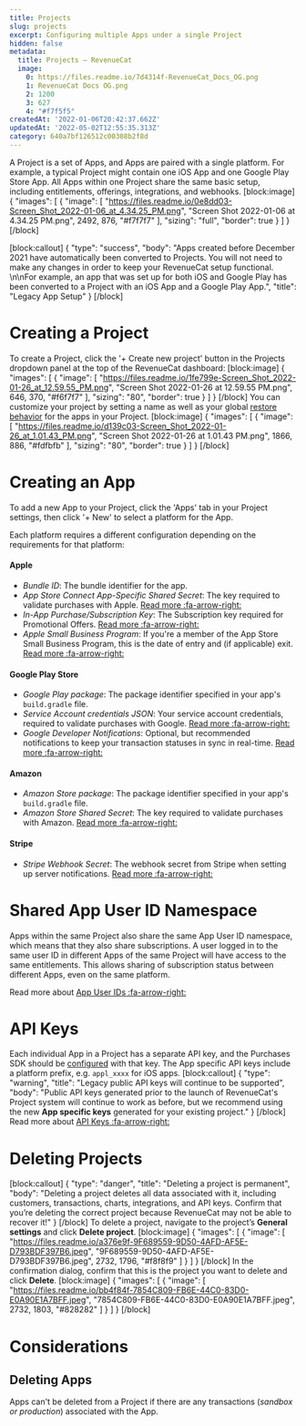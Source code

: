 ```yaml
---
title: Projects
slug: projects
excerpt: Configuring multiple Apps under a single Project
hidden: false
metadata:
  title: Projects – RevenueCat
  image:
    0: https://files.readme.io/7d4314f-RevenueCat_Docs_OG.png
    1: RevenueCat Docs OG.png
    2: 1200
    3: 627
    4: "#f7f5f5"
createdAt: '2022-01-06T20:42:37.662Z'
updatedAt: '2022-05-02T12:55:35.313Z'
category: 640a7bf126512c00308b2f8d
---
```

A Project is a set of Apps, and Apps are paired with a single platform. For example, a typical Project might contain one iOS App and one Google Play Store App. All Apps within one Project share the same basic setup, including entitlements, offerings, integrations, and webhooks. 
[block:image]
{
  "images": [
    {
      "image": [
        "https://files.readme.io/0e8dd03-Screen_Shot_2022-01-06_at_4.34.25_PM.png",
        "Screen Shot 2022-01-06 at 4.34.25 PM.png",
        2492,
        876,
        "#f7f7f7"
      ],
      "sizing": "full",
      "border": true
    }
  ]
}
[/block]

[block:callout]
{
  "type": "success",
  "body": "Apps created before December 2021 have automatically been converted to Projects. You will not need to make any changes in order to keep your RevenueCat setup functional. \n\nFor example, an app that was set up for both iOS and Google Play has been converted to a Project with an iOS App and a Google Play App.",
  "title": "Legacy App Setup"
}
[/block]
# Creating a Project

To create a Project, click the '+ Create new project' button in the Projects dropdown panel at the top of the RevenueCat dashboard:
[block:image]
{
  "images": [
    {
      "image": [
        "https://files.readme.io/1fe799e-Screen_Shot_2022-01-26_at_12.59.55_PM.png",
        "Screen Shot 2022-01-26 at 12.59.55 PM.png",
        646,
        370,
        "#f6f7f7"
      ],
      "sizing": "80",
      "border": true
    }
  ]
}
[/block]
You can customize your project by setting a name as well as your global [restore behavior](doc:restoring-purchases) for the apps in your Project.
[block:image]
{
  "images": [
    {
      "image": [
        "https://files.readme.io/d139c03-Screen_Shot_2022-01-26_at_1.01.43_PM.png",
        "Screen Shot 2022-01-26 at 1.01.43 PM.png",
        1866,
        886,
        "#fdfbfb"
      ],
      "sizing": "80",
      "border": true
    }
  ]
}
[/block]
# Creating an App

To add a new App to your Project, click the 'Apps' tab in your Project settings, then click '+ New' to select a platform for the App.

Each platform requires a different configuration depending on the requirements for that platform:

#### Apple

- *Bundle ID*: The bundle identifier for the app.
- *App Store Connect App-Specific Shared Secret*: The key required to validate purchases with Apple. [Read more :fa-arrow-right:](doc:itunesconnect-app-specific-shared-secret) 
- *In-App Purchase/Subscription Key*: The Subscription key required for Promotional Offers. [Read more :fa-arrow-right:](doc:ios-subscription-offers#subscription-keys) 
- *Apple Small Business Program*: If you're a member of the App Store Small Business Program, this is the date of entry and (if applicable) exit. [Read more :fa-arrow-right:](doc:app-store-small-business-program) 

#### Google Play Store

- *Google Play package*: The package identifier specified in your app's `build.gradle` file.
- *Service Account credentials JSON*: Your service account credentials, required to validate purchases with Google. [Read more :fa-arrow-right:](doc:creating-play-service-credentials) 
- *Google Developer Notifications*: Optional, but recommended notifications to keep your transaction statuses in sync in real-time. [Read more :fa-arrow-right:](doc:google-server-notifications) 

#### Amazon

- *Amazon Store package*: The package identifier specified in your app's `build.gradle` file.
- *Amazon Store Shared Secret*: The key required to validate purchases with Amazon. [Read more :fa-arrow-right:](doc:amazon-appstore-credentials) 

#### Stripe

- *Stripe Webhook Secret*: The webhook secret from Stripe when setting up server notifications. [Read more :fa-arrow-right:](doc:stripe-server-notifications) 

# Shared App User ID Namespace

Apps within the same Project also share the same App User ID namespace, which means that they also share subscriptions. A user logged in to the same user ID in different Apps of the same Project will have access to the same entitlements. This allows sharing of subscription status between different Apps, even on the same platform.

Read more about [App User IDs :fa-arrow-right:](doc:user-ids)

# API Keys

Each individual App in a Project has a separate API key, and the Purchases SDK should be [configured](doc:configuring-sdk) with that key. The App specific API keys include a platform prefix, e.g. `appl_xxxx` for iOS apps.
[block:callout]
{
  "type": "warning",
  "title": "Legacy public API keys will continue to be supported",
  "body": "Public API keys generated prior to the launch of RevenueCat's Project system will continue to work as before, but we recommend using the new **App specific keys** generated for your existing project."
}
[/block]
Read more about [API Keys :fa-arrow-right:](doc:authentication)

# Deleting Projects
[block:callout]
{
  "type": "danger",
  "title": "Deleting a project is permanent",
  "body": "Deleting a project deletes all data associated with it, including customers, transactions, charts, integrations, and API keys. Confirm that you’re deleting the correct project because RevenueCat may not be able to recover it!"
}
[/block]
To delete a project, navigate to the project’s **General settings** and click **Delete project**.
[block:image]
{
  "images": [
    {
      "image": [
        "https://files.readme.io/a376e9f-9F689559-9D50-4AFD-AF5E-D793BDF397B6.jpeg",
        "9F689559-9D50-4AFD-AF5E-D793BDF397B6.jpeg",
        2732,
        1796,
        "#f8f8f9"
      ]
    }
  ]
}
[/block]
In the confirmation dialog, confirm that this is the project you want to delete and click **Delete**.
[block:image]
{
  "images": [
    {
      "image": [
        "https://files.readme.io/bb4f84f-7854C809-FB6E-44C0-83D0-E0A90E1A7BFF.jpeg",
        "7854C809-FB6E-44C0-83D0-E0A90E1A7BFF.jpeg",
        2732,
        1803,
        "#828282"
      ]
    }
  ]
}
[/block]
# Considerations

## Deleting Apps

Apps can't be deleted from a Project if there are any transactions (*sandbox or production*) associated with the App.